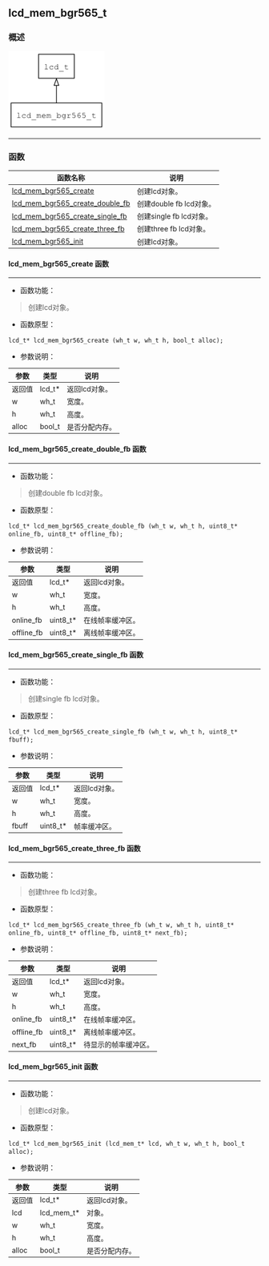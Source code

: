 ## lcd\_mem\_bgr565\_t
### 概述
![image](images/lcd_mem_bgr565_t_0.png)


----------------------------------
### 函数
<p id="lcd_mem_bgr565_t_methods">

| 函数名称 | 说明 | 
| -------- | ------------ | 
| <a href="#lcd_mem_bgr565_t_lcd_mem_bgr565_create">lcd\_mem\_bgr565\_create</a> | 创建lcd对象。 |
| <a href="#lcd_mem_bgr565_t_lcd_mem_bgr565_create_double_fb">lcd\_mem\_bgr565\_create\_double\_fb</a> | 创建double fb lcd对象。 |
| <a href="#lcd_mem_bgr565_t_lcd_mem_bgr565_create_single_fb">lcd\_mem\_bgr565\_create\_single\_fb</a> | 创建single fb lcd对象。 |
| <a href="#lcd_mem_bgr565_t_lcd_mem_bgr565_create_three_fb">lcd\_mem\_bgr565\_create\_three\_fb</a> | 创建three fb lcd对象。 |
| <a href="#lcd_mem_bgr565_t_lcd_mem_bgr565_init">lcd\_mem\_bgr565\_init</a> | 创建lcd对象。 |
#### lcd\_mem\_bgr565\_create 函数
-----------------------

* 函数功能：

> <p id="lcd_mem_bgr565_t_lcd_mem_bgr565_create">创建lcd对象。

* 函数原型：

```
lcd_t* lcd_mem_bgr565_create (wh_t w, wh_t h, bool_t alloc);
```

* 参数说明：

| 参数 | 类型 | 说明 |
| -------- | ----- | --------- |
| 返回值 | lcd\_t* | 返回lcd对象。 |
| w | wh\_t | 宽度。 |
| h | wh\_t | 高度。 |
| alloc | bool\_t | 是否分配内存。 |
#### lcd\_mem\_bgr565\_create\_double\_fb 函数
-----------------------

* 函数功能：

> <p id="lcd_mem_bgr565_t_lcd_mem_bgr565_create_double_fb">创建double fb lcd对象。

* 函数原型：

```
lcd_t* lcd_mem_bgr565_create_double_fb (wh_t w, wh_t h, uint8_t* online_fb, uint8_t* offline_fb);
```

* 参数说明：

| 参数 | 类型 | 说明 |
| -------- | ----- | --------- |
| 返回值 | lcd\_t* | 返回lcd对象。 |
| w | wh\_t | 宽度。 |
| h | wh\_t | 高度。 |
| online\_fb | uint8\_t* | 在线帧率缓冲区。 |
| offline\_fb | uint8\_t* | 离线帧率缓冲区。 |
#### lcd\_mem\_bgr565\_create\_single\_fb 函数
-----------------------

* 函数功能：

> <p id="lcd_mem_bgr565_t_lcd_mem_bgr565_create_single_fb">创建single fb lcd对象。

* 函数原型：

```
lcd_t* lcd_mem_bgr565_create_single_fb (wh_t w, wh_t h, uint8_t* fbuff);
```

* 参数说明：

| 参数 | 类型 | 说明 |
| -------- | ----- | --------- |
| 返回值 | lcd\_t* | 返回lcd对象。 |
| w | wh\_t | 宽度。 |
| h | wh\_t | 高度。 |
| fbuff | uint8\_t* | 帧率缓冲区。 |
#### lcd\_mem\_bgr565\_create\_three\_fb 函数
-----------------------

* 函数功能：

> <p id="lcd_mem_bgr565_t_lcd_mem_bgr565_create_three_fb">创建three fb lcd对象。

* 函数原型：

```
lcd_t* lcd_mem_bgr565_create_three_fb (wh_t w, wh_t h, uint8_t* online_fb, uint8_t* offline_fb, uint8_t* next_fb);
```

* 参数说明：

| 参数 | 类型 | 说明 |
| -------- | ----- | --------- |
| 返回值 | lcd\_t* | 返回lcd对象。 |
| w | wh\_t | 宽度。 |
| h | wh\_t | 高度。 |
| online\_fb | uint8\_t* | 在线帧率缓冲区。 |
| offline\_fb | uint8\_t* | 离线帧率缓冲区。 |
| next\_fb | uint8\_t* | 待显示的帧率缓冲区。 |
#### lcd\_mem\_bgr565\_init 函数
-----------------------

* 函数功能：

> <p id="lcd_mem_bgr565_t_lcd_mem_bgr565_init">创建lcd对象。

* 函数原型：

```
lcd_t* lcd_mem_bgr565_init (lcd_mem_t* lcd, wh_t w, wh_t h, bool_t alloc);
```

* 参数说明：

| 参数 | 类型 | 说明 |
| -------- | ----- | --------- |
| 返回值 | lcd\_t* | 返回lcd对象。 |
| lcd | lcd\_mem\_t* | 对象。 |
| w | wh\_t | 宽度。 |
| h | wh\_t | 高度。 |
| alloc | bool\_t | 是否分配内存。 |
